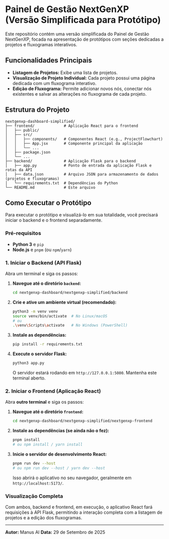 # Painel de Gestão NextGenXP (Versão Simplificada para Protótipo)

Este repositório contém uma versão simplificada do Painel de Gestão NextGenXP, focada na apresentação de protótipos com seções dedicadas a projetos e fluxogramas interativos.

## Funcionalidades Principais

-   **Listagem de Projetos:** Exibe uma lista de projetos.
-   **Visualização de Projeto Individual:** Cada projeto possui uma página dedicada com um fluxograma interativo.
-   **Edição de Fluxograma:** Permite adicionar novos nós, conectar nós existentes e salvar as alterações no fluxograma de cada projeto.

## Estrutura do Projeto

```
nextgenxp-dashboard-simplified/
├── frontend/             # Aplicação React para o frontend
│   ├── public/
│   ├── src/
│   │   ├── components/   # Componentes React (e.g., ProjectFlowchart)
│   │   ├── App.jsx       # Componente principal da aplicação
│   │   └── ...
│   ├── package.json
│   └── ...
├── backend/              # Aplicação Flask para o backend
│   ├── app.py            # Ponto de entrada da aplicação Flask e rotas da API
│   ├── data.json         # Arquivo JSON para armazenamento de dados (projetos e fluxogramas)
│   └── requirements.txt  # Dependências do Python
└── README.md             # Este arquivo
```

## Como Executar o Protótipo

Para executar o protótipo e visualizá-lo em sua totalidade, você precisará iniciar o backend e o frontend separadamente.

### Pré-requisitos

-   **Python 3** e `pip`
-   **Node.js** e `pnpm` (ou `npm`/`yarn`)

### 1. Iniciar o Backend (API Flask)

Abra um terminal e siga os passos:

1.  **Navegue até o diretório `backend`:**
    ```bash
    cd nextgenxp-dashboard/nextgenxp-simplified/backend
    ```
2.  **Crie e ative um ambiente virtual (recomendado):**
    ```bash
    python3 -m venv venv
    source venv/bin/activate  # No Linux/macOS
    # ou
    .\venv\Scripts\activate   # No Windows (PowerShell)
    ```
3.  **Instale as dependências:**
    ```bash
    pip install -r requirements.txt
    ```
4.  **Execute o servidor Flask:**
    ```bash
    python3 app.py
    ```
    O servidor estará rodando em `http://127.0.0.1:5000`. Mantenha este terminal aberto.

### 2. Iniciar o Frontend (Aplicação React)

Abra **outro terminal** e siga os passos:

1.  **Navegue até o diretório `frontend`:**
    ```bash
    cd nextgenxp-dashboard/nextgenxp-simplified/nextgenxp-frontend
    ```
2.  **Instale as dependências (se ainda não o fez):**
    ```bash
    pnpm install
    # ou npm install / yarn install
    ```
3.  **Inicie o servidor de desenvolvimento React:**
    ```bash
    pnpm run dev --host
    # ou npm run dev --host / yarn dev --host
    ```
    Isso abrirá o aplicativo no seu navegador, geralmente em `http://localhost:5173/`.

### Visualização Completa

Com ambos, backend e frontend, em execução, o aplicativo React fará requisições à API Flask, permitindo a interação completa com a listagem de projetos e a edição dos fluxogramas.

--- 

**Autor:** Manus AI
**Data:** 29 de Setembro de 2025
